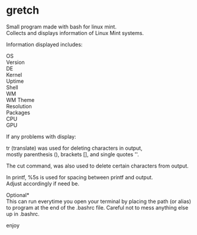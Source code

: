 # gretch

Small program made with bash for linux mint.  
Collects and displays information of Linux Mint systems.


Information displayed includes:

OS  
Version  
DE  
Kernel  
Uptime  
Shell  
WM  
WM Theme  
Resolution  
Packages  
CPU  
GPU  




If any problems with display:  

tr (translate) was used for deleting characters in output,  
mostly parenthesis (), brackets [], and single quotes ''.  

The cut command, was also used to delete certain characters from output.  

In printf, %5s is used for spacing between printf and output.   
Adjust accordingly if need be.  


Optional*  
This can run everytime you open your terminal by placing the path (or alias) to program at the end of the .bashrc file. 
Careful not to mess anything else up in .bashrc.

enjoy
